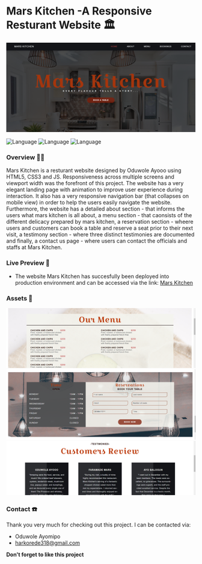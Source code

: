 # Mars Kitchen -A Responsive Resturant Website 🏛️

<img src="https://github.com/oduwole-ayomipo/MarsKitchen/blob/main/assets/Landing-Page.png"/>

![Language](https://img.shields.io/badge/language-JAVASCRIPT-green.svg?style=flat)
![Language](https://img.shields.io/badge/markup-HTML-purple.svg?style=flat)
![Language](https://img.shields.io/badge/styling-CSS-yellow.svg?style=flat)


### Overview 👨‍🏫
Mars Kitchen is a resturant website designed by Oduwole Ayooo using HTML5, CSS3 and JS. Responsiveness across multiple screens and viewport width was the forefront of this project. The website has a very elegant landing page with animation to improve user experience during interaction. It also has a very responsive navigation bar (that collapses on mobile view) in order to help the users easily navigate the website. Furthermore, the website has a detailed about section - that informs the users what mars kitchen is all about, a menu section - that caonsists of the different delicacy prepared by mars kitchen, a reservation section - wheere users and customers can book a table and reserve a seat prior to their next visit, a testimony section - where three distinct testimonies are documented and finally, a contact us page - where users can contact the officials and staffs at Mars Kitchen. 


### Live Preview 👀
- The website Mars Kitchen has succesfully been deployed into production environment and can be accessed via the link: <a href="https://marskitchen.netlify.com">Mars Kitchen</a>

### Assets 🧰
<img src="https://github.com/oduwole-ayomipo/MarsKitchen/blob/main/assets/Menu-Page.png"/>
<img src="https://github.com/oduwole-ayomipo/MarsKitchen/blob/main/assets/Reservations.png"/>
<img src="https://github.com/oduwole-ayomipo/MarsKitchen/blob/main/assets/Testimonies.png"/>

### Contact ☎️
Thank you very much for checking out this project. I can be contacted via:
- Oduwole Ayomipo
- harkorede318@gmail.com

**Don't forget to like this project**
